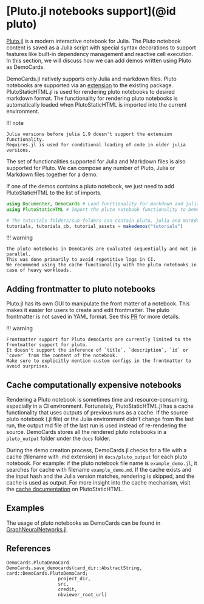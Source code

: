 # [Pluto.jl notebooks support](@id pluto)

[Pluto.jl](https://plutojl.org/) is a modern interactive notebook for Julia.
The Pluto notebook content is saved as a Julia script with special syntax decorations to support features like built-in dependency management and reactive cell execution.
In this section, we will discuss how we can add demos written using Pluto as DemoCards.

DemoCards.jl natively supports only Julia and markdown files.
Pluto notebooks are supported via an [extension](https://pkgdocs.julialang.org/dev/creating-packages/#Conditional-loading-of-code-in-packages-%28Extensions%29) to the existing package.
PlutoStaticHTML.jl is used for rendering pluto notebooks to desired markdown format.
The functionality for rendering pluto notebooks is automatically loaded when PlutoStaticHTML is imported into the current environment.

!!! note

    Julia versions before julia 1.9 doesn't support the extension functionality.
    Requires.jl is used for conditional loading of code in older julia versions.

The set of functionalities supported for Julia and Markdown files is also supported for Pluto.
We can compose any number of Pluto, Julia or Markdown files together for a demo.

If one of the demos contains a pluto notebook, we just need to add PlutoStaticHTML to the list of imports.

```julia
using Documenter, DemoCards # Load functionality for markdown and julia
using PlutoStaticHTML # Import the pluto notebook functionality to DemoCards

# The tutorials folders/sub-folders can contain pluto, julia and markdown
tutorials, tutorials_cb, tutorial_assets = makedemos("tutorials")
```

!!! warning

    The pluto notebooks in DemoCards are evaluated sequentially and not in parallel.
    This was done primarily to avoid repetitive logs in CI.
    We recommend using the cache functionality with the pluto notebooks in case of heavy workloads.

## Adding frontmatter to pluto notebooks

Pluto.jl has its own GUI to manipulate the front matter of a notebook.
This makes it easier for users to create and edit frontmatter.
The pluto frontmatter is not saved in YAML format.
See this [PR](https://github.com/fonsp/Pluto.jl/pull/2104) for more details.

!!! warning

    Frontmatter support for Pluto demoCards are currently limited to the frontmatter support for pluto.
    It doesn't support the inference of `title`, `description`, `id` or `cover` from the content of the notebook.
    Make sure to explicitly mention custom configs in the frontmatter to avoid surprises.

## Cache computationally expensive notebooks
Rendering a Pluto notebook is sometimes time and resource-consuming, especially in a CI environment.
Fortunately, PlutoStaticHTML.jl has a cache functionality that uses outputs of previous runs as a cache.
If the source pluto notebook (.jl file) or the Julia environment didn't change from the last run, the output md file of the last run is used instead of re-rendering the source.
DemoCards stores all the rendered pluto notebooks in a `pluto_output` folder under the `docs` folder.

During the demo creation process, DemoCards.jl checks for a file with a cache (filename with .md extension) in `docs/pluto_output` for each pluto notebook. For example: if the pluto notebook file name is `example_demo.jl`, it searches for cache with filename `example_demo.md`. If the cache exists and the input hash and the Julia version matches, rendering is skipped, and the cache is used as output.
For more insight into the cache mechanism, visit the [cache documentation](https://huijzer.xyz/PlutoStaticHTML.jl/dev/#Caching) on PlutoStaticHTML.

## Examples

The usage of pluto notebooks as DemoCards can be found in [GraphNeuralNetworks.jl](https://github.com/CarloLucibello/GraphNeuralNetworks.jl).

## References

```@docs; canonical=false
DemoCards.PlutoDemoCard
DemoCards.save_democards(card_dir::AbstractString, card::DemoCards.PlutoDemoCard;
                   project_dir,
                   src,
                   credit,
                   nbviewer_root_url)
```
